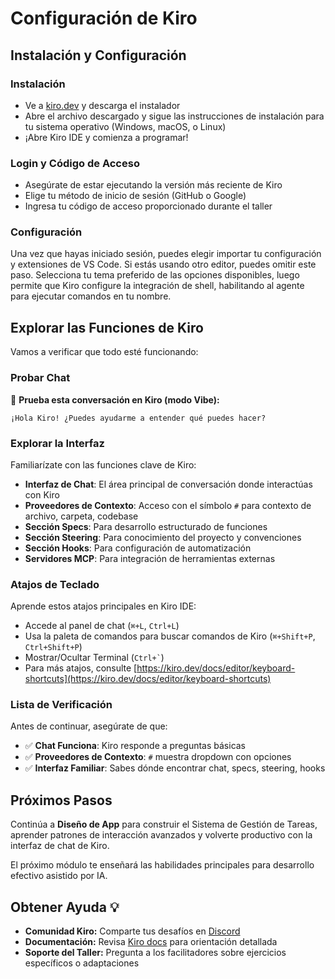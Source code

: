 # Configuración de Kiro

## Instalación y Configuración

### Instalación
* Ve a [kiro.dev](https://kiro.dev/) y descarga el instalador
* Abre el archivo descargado y sigue las instrucciones de instalación para tu sistema operativo (Windows, macOS, o Linux)
* ¡Abre Kiro IDE y comienza a programar!

### Login y Código de Acceso
* Asegúrate de estar ejecutando la versión más reciente de Kiro
* Elige tu método de inicio de sesión (GitHub o Google)
* Ingresa tu código de acceso proporcionado durante el taller

### Configuración
Una vez que hayas iniciado sesión, puedes elegir importar tu configuración y extensiones de VS Code. Si estás usando otro editor, puedes omitir este paso. Selecciona tu tema preferido de las opciones disponibles, luego permite que Kiro configure la integración de shell, habilitando al agente para ejecutar comandos en tu nombre.

## Explorar las Funciones de Kiro

Vamos a verificar que todo esté funcionando:

### Probar Chat
🤖 **Prueba esta conversación en Kiro (modo Vibe):**

```
¡Hola Kiro! ¿Puedes ayudarme a entender qué puedes hacer?
```

### Explorar la Interfaz
Familiarízate con las funciones clave de Kiro:
* **Interfaz de Chat**: El área principal de conversación donde interactúas con Kiro
* **Proveedores de Contexto**: Acceso con el símbolo `#` para contexto de archivo, carpeta, codebase
* **Sección Specs**: Para desarrollo estructurado de funciones
* **Sección Steering**: Para conocimiento del proyecto y convenciones
* **Sección Hooks**: Para configuración de automatización
* **Servidores MCP**: Para integración de herramientas externas

### Atajos de Teclado
Aprende estos atajos principales en Kiro IDE:
* Accede al panel de chat (`⌘+L`, `Ctrl+L`)
* Usa la paleta de comandos para buscar comandos de Kiro (`⌘+Shift+P`, `Ctrl+Shift+P`)
* Mostrar/Ocultar Terminal (`` Ctrl+` ``)
* Para más atajos, consulte [https://kiro.dev/docs/editor/keyboard-shortcuts](https://kiro.dev/docs/editor/keyboard-shortcuts)

### Lista de Verificación
Antes de continuar, asegúrate de que:
* ✅ **Chat Funciona**: Kiro responde a preguntas básicas
* ✅ **Proveedores de Contexto**: `#` muestra dropdown con opciones
* ✅ **Interfaz Familiar**: Sabes dónde encontrar chat, specs, steering, hooks

## Próximos Pasos

Continúa a **Diseño de App** para construir el Sistema de Gestión de Tareas, aprender patrones de interacción avanzados y volverte productivo con la interfaz de chat de Kiro.

El próximo módulo te enseñará las habilidades principales para desarrollo efectivo asistido por IA.

## Obtener Ayuda 💡
* **Comunidad Kiro:** Comparte tus desafíos en [Discord](https://discord.gg/kirodotdev)
* **Documentación:** Revisa [Kiro docs](https://docs.kiro.ai/) para orientación detallada
* **Soporte del Taller:** Pregunta a los facilitadores sobre ejercicios específicos o adaptaciones
